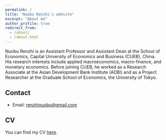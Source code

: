 ```yaml
---
permalink: /
title: "Nuobu Renzhi's website"
excerpt: "About me"
author_profile: true
redirect_from: 
  - /about/
  - /about.html
---
```


Nuobu Renzhi is an Assistant Professor and Assistant Dean at the School of Economics, Capital University of Economics and Business (CUEB), China. His research interests include applied macroeconomics, macro-finance, and monetary economics. Before joining CUEB, he worked as a Research Associate at the Asian Development Bank Institute (ADBI) and as a Project Researcher at the Graduate School of Economics, the University of Tokyo. 
## Contact

* Email: renzhinuobu@gmail.com

## CV

You can find my CV [here](https://www.dropbox.com/s/uys6xyx7016w5pi/renzhi_cv.pdf?dl=0).

